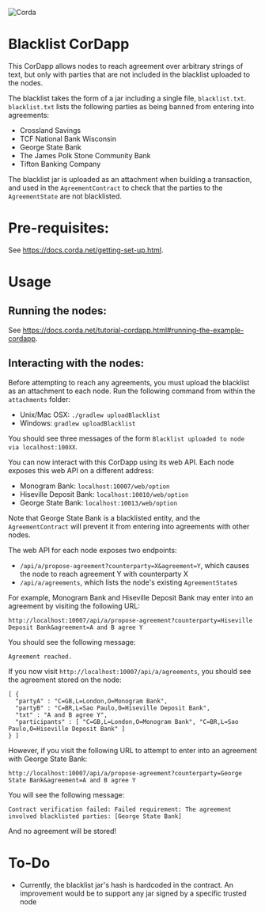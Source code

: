 ![Corda](https://www.corda.net/wp-content/uploads/2016/11/fg005_corda_b.png)

# Blacklist CorDapp

This CorDapp allows nodes to reach agreement over arbitrary strings of text, but only with parties that are not 
included in the blacklist uploaded to the nodes.

The blacklist takes the form of a jar including a single file, `blacklist.txt`. `blacklist.txt` lists the following 
parties as being banned from entering into agreements:

* Crossland Savings
* TCF National Bank Wisconsin
* George State Bank
* The James Polk Stone Community Bank
* Tifton Banking Company

The blacklist jar is uploaded as an attachment when building a transaction, and used in the `AgreementContract` to 
check that the parties to the `AgreementState` are not blacklisted.

# Pre-requisites:
  
See https://docs.corda.net/getting-set-up.html.

# Usage

## Running the nodes:

See https://docs.corda.net/tutorial-cordapp.html#running-the-example-cordapp.

## Interacting with the nodes:

Before attempting to reach any agreements, you must upload the blacklist as an attachment to each node. Run the 
following command from within the `attachments` folder:

* Unix/Mac OSX: `./gradlew uploadBlacklist`
* Windows: `gradlew uploadBlacklist`

You should see three messages of the form `Blacklist uploaded to node via localhost:100XX`.

You can now interact with this CorDapp using its web API. Each node exposes this web API on a different address:

* Monogram Bank: `localhost:10007/web/option`
* Hiseville Deposit Bank: `localhost:10010/web/option`
* George State Bank: `localhost:10013/web/option`

Note that George State Bank is a blacklisted entity, and the `AgreementContract` will prevent it from entering into 
agreements with other nodes.

The web API for each node exposes two endpoints:

* `/api/a/propose-agreement?counterparty=X&agreement=Y`, which causes the node to reach agreement Y with counterparty X
* `/api/a/agreements`, which lists the node's existing `AgreementState`s

For example, Monogram Bank and Hiseville Deposit Bank may enter into an agreement by visiting the following URL:

    http://localhost:10007/api/a/propose-agreement?counterparty=Hiseville Deposit Bank&agreement=A and B agree Y

You should see the following message:

    Agreement reached.

If you now visit `http://localhost:10007/api/a/agreements`, you should see the agreement stored on the node:

    [ {
      "partyA" : "C=GB,L=London,O=Monogram Bank",
      "partyB" : "C=BR,L=Sao Paulo,O=Hiseville Deposit Bank",
      "txt" : "A and B agree Y",
      "participants" : [ "C=GB,L=London,O=Monogram Bank", "C=BR,L=Sao Paulo,O=Hiseville Deposit Bank" ]
    } ]
    
However, if you visit the following URL to attempt to enter into an agreement with George State Bank:

    http://localhost:10007/api/a/propose-agreement?counterparty=George State Bank&agreement=A and B agree Y
    
You will see the following message:

    Contract verification failed: Failed requirement: The agreement involved blacklisted parties: [George State Bank]

And no agreement will be stored!

# To-Do

* Currently, the blacklist jar's hash is hardcoded in the contract. An improvement would be to support any jar signed 
  by a specific trusted node
  